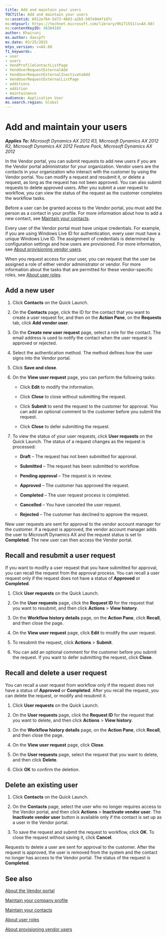 ```yaml
---
title: Add and maintain your users
TOCTitle: Add and maintain your users
ms:assetid: 6912e764-5d73-4883-a2b5-507e944f1d7c
ms:mtpsurl: https://technet.microsoft.com/library/Hh271551(v=AX.60)
ms:contentKeyID: 36384183
author: Khairunj
ms.author: daxcpft
ms.date: 03/25/2015
mtps_version: v=AX.60
f1_keywords:
- user
- users
- VendProfileContactListPage
- VendUserRequestExternalAdd
- VendUserRequestExternalInactivateAdd
- VendUserRequestExternalListPage
- additions
- addition
- maintainance
audience: Application User
ms.search.region: Global
---
```


# Add and maintain your users 


_**Applies To:** Microsoft Dynamics AX 2012 R3, Microsoft Dynamics AX 2012 R2, Microsoft Dynamics AX 2012 Feature Pack, Microsoft Dynamics AX 2012_

In the Vendor portal, you can submit requests to add new users if you are the Vendor portal administrator for your organization. Vendor users are the contacts in your organization who interact with the customer by using the Vendor portal. You can modify a request and resubmit it, or delete a request, as long as the request has not been approved. You can also submit requests to delete approved users. After you submit a user request to workflow, you can view the status of the request as the customer completes the workflow tasks.

Before a user can be granted access to the Vendor portal, you must add the person as a contact in your profile. For more information about how to add a new contact, see [Maintain your contacts](maintain-your-contacts.md).

Every user of the Vendor portal must have unique credentials. For example, if you are using Windows Live ID for authentication, every user must have a unique Windows Live ID. The assignment of credentials is determined by configuration settings and how users are provisioned. For more information, see [About provisioning vendor users](about-provisioning-vendor-users.md).

When you request access for your user, you can request that the user be assigned a role of either vendor administrator or vendor. For more information about the tasks that are permitted for these vendor-specific roles, see [About user roles](about-user-roles.md).

## Add a new user

1.  Click **Contacts** on the Quick Launch.

2.  On the **Contacts** page, click the ID for the contact that you want to create a user request for, and then on the **Action Pane**, on the **Requests** tab, click **Add vendor user**.

3.  On the **Create new user request** page, select a role for the contact. The email address is used to notify the contact when the user request is approved or rejected.

4.  Select the authentication method. The method defines how the user signs into the Vendor portal.

5.  Click **Save and close**.

6.  On the **View user request** page, you can perform the following tasks:
    
      - Click **Edit** to modify the information.
    
      - Click **Close** to close without submitting the request.
    
      - Click **Submit** to send the request to the customer for approval. You can add an optional comment to the customer before you submit the request.
    
      - Click **Close** to defer submitting the request.

7.  To view the status of your user requests, click **User requests** on the Quick Launch. The status of a request changes as the request is processed:
    
      - **Draft** – The request has not been submitted for approval.
    
      - **Submitted** – The request has been submitted to workflow.
    
      - **Pending approval** – The request is in review.
    
      - **Approved** – The customer has approved the request.
    
      - **Completed** – The user request process is completed.
    
      - **Cancelled** – You have canceled the user request.
    
      - **Rejected** – The customer has declined to approve the request.

New user requests are sent for approval to the vendor account manager for the customer. If a request is approved, the vendor account manager adds the user to Microsoft Dynamics AX and the request status is set to **Completed**. The new user can then access the Vendor portal.

## Recall and resubmit a user request

If you want to modify a user request that you have submitted for approval, you can recall the request from the approval process. You can recall a user request only if the request does not have a status of **Approved** or **Completed**.

1.  Click **User requests** on the Quick Launch.

2.  On the **User requests** page, click the **Request ID** for the request that you want to resubmit, and then click **Actions** \> **View history**.

3.  On the **Workflow history details** page, on the **Action Pane**, click **Recall**, and then close the page.

4.  On the **View user request** page, click **Edit** to modify the user request.

5.  To resubmit the request, click **Actions** \> **Submit**.

6.  You can add an optional comment for the customer before you submit the request. If you want to defer submitting the request, click **Close**.

## Recall and delete a user request

You can recall a user request from workflow only if the request does not have a status of **Approved** or **Completed**. After you recall the request, you can delete the request, or modify and resubmit it.

1.  Click **User requests** on the Quick Launch.

2.  On the **User requests** page, click the **Request ID** for the request that you want to delete, and then click **Actions** \> **View history**.

3.  On the **Workflow history details** page, on the **Action Pane**, click **Recall**, and then close the page.

4.  On the **View user request** page, click **Close**.

5.  On the **User requests** page, select the request that you want to delete, and then click **Delete**.

6.  Click **OK** to confirm the deletion.

## Delete an existing user

1.  Click **Contacts** on the Quick Launch.

2.  On the **Contacts** page, select the user who no longer requires access to the Vendor portal, and then click **Actions** \> **Inactivate vendor user**. The **Inactivate vendor user** button is available only if the contact is set up as a user in the Vendor portal.

3.  To save the request and submit the request to workflow, click **OK**. To close the request without saving it, click **Cancel**.

Requests to delete a user are sent for approval to the customer. After the request is approved, the user is removed from the system and the contact no longer has access to the Vendor portal. The status of the request is **Completed**.

## See also

[About the Vendor portal](about-the-vendor-portal.md)

[Maintain your company profile](maintain-your-company-profile.md)

[Maintain your contacts](maintain-your-contacts.md)

[About user roles](about-user-roles.md)

[About provisioning vendor users](about-provisioning-vendor-users.md)

  


